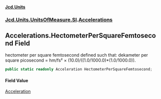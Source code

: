 #### [Jcd.Units](index.md 'index')
### [Jcd.Units.UnitsOfMeasure.SI](Jcd.Units.UnitsOfMeasure.SI.md 'Jcd.Units.UnitsOfMeasure.SI').[Accelerations](Accelerations.md 'Jcd.Units.UnitsOfMeasure.SI.Accelerations')

## Accelerations.HectometerPerSquareFemtosecond Field

hectometer per square femtosecond defined such that: dekameter per square picosecond = hm/fs² × (10.0)/((1.0/1000.0)*(1.0/1000.0)).

```csharp
public static readonly Acceleration HectometerPerSquareFemtosecond;
```

#### Field Value
[Acceleration](Acceleration.md 'Jcd.Units.UnitTypes.Acceleration')